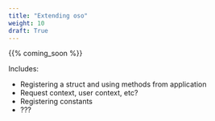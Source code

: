 ```yaml
---
title: "Extending oso"
weight: 10
draft: True
---
```


{{% coming_soon %}}

Includes: 

- Registering a struct and using methods from application
- Request context, user context, etc?
- Registering constants
- ???
